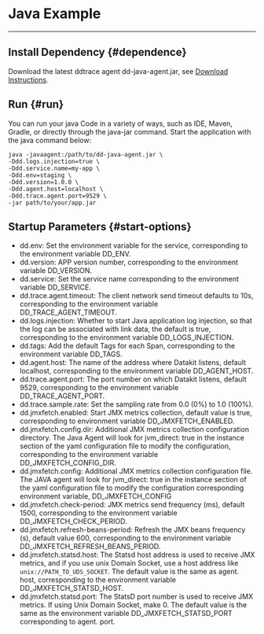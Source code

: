 # Java Example

---

## Install Dependency {#dependence}

Download the latest ddtrace agent dd-java-agent.jar, see [Download Instructions](ddtrace.md#doc-example).

## Run {#run}

You can run your java Code in a variety of ways, such as IDE, Maven, Gradle, or directly through the java-jar command. Start the application with the java command below:

```shell
java -javaagent:/path/to/dd-java-agent.jar \
-Ddd.logs.injection=true \
-Ddd.service.name=my-app \
-Ddd.env=staging \
-Ddd.version=1.0.0 \
-Ddd.agent.host=localhost \
-Ddd.trace.agent.port=9529 \
-jar path/to/your/app.jar
```

## Startup Parameters {#start-options}

- dd.env: Set the environment variable for the service, corresponding to the environment variable DD_ENV.
- dd.version: APP version number, corresponding to the environment variable DD_VERSION.
- dd.service: Set the service name corresponding to the environment variable DD_SERVICE.
- dd.trace.agent.timeout: The client network send timeout defaults to 10s, corresponding to the environment variable DD_TRACE_AGENT_TIMEOUT.
- dd.logs.injection: Whether to start Java application log injection, so that the log can be associated with link data, the default is true, corresponding to the environment variable DD_LOGS_INJECTION.
- dd.tags: Add the default Tags for each Span, corresponding to the environment variable DD_TAGS.
- dd.agent.host: The name of the address where Datakit listens, default localhost, corresponding to the environment variable DD_AGENT_HOST.
- dd.trace.agent.port: The port number on which Datakit listens, default 9529, corresponding to the environment variable DD_TRACE_AGENT_PORT.
- dd.trace.sample.rate: Set the sampling rate from 0.0 (0%) to 1.0 (100%).
- dd.jmxfetch.enabled: Start JMX metrics collection, default value is true, corresponding to environment variable DD_JMXFETCH_ENABLED.
- dd.jmxfetch.config.dir: Additional JMX metrics collection configuration directory. The Java Agent will look for jvm_direct: true in the instance section of the yaml configuration file to modify the configuration, corresponding to the environment variable DD_JMXFETCH_CONFIG_DIR.
- dd.jmxfetch.config: Additional JMX metrics collection configuration file. The JAVA agent will look for jvm_direct: true in the instance section of the yaml configuration file to modify the configuration corresponding environment variable,  DD_JMXFETCH_CONFIG
- dd.jmxfetch.check-period: JMX metrics send frequency (ms), default 1500, corresponding to the environment variable DD_JMXFETCH_CHECK_PERIOD.
- dd.jmxfetch.refresh-beans-period: Refresh the JMX beans frequency (s), default value 600, corresponding to the environment variable  DD_JMXFETCH_REFRESH_BEANS_PERIOD.
- dd.jmxfetch.statsd.host: The Statsd host address is used to receive JMX metrics, and if you use unix Domain Socket, use a host address like `unix://PATH_TO_UDS_SOCKET`. The default value is the same as agent. host, corresponding to the environment variable DD_JMXFETCH_STATSD_HOST.
- dd.jmxfetch.statsd.port: The StatsD port number is used to receive JMX metrics. If using Unix Domain Socket, make 0. The default value is the same as the environment variable DD_JMXFETCH_STATSD_PORT corresponding to agent. port.
